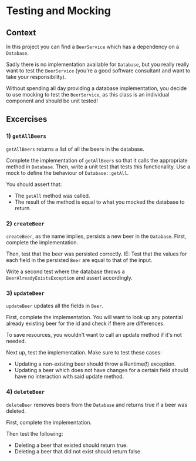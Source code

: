 # Testing and Mocking
## Context
In this project you can find a `BeerService` which has a dependency on a `Database`.

Sadly there is no implementation available for `Database`, but you really really want to test the `BeerService` 
(you're a good software consultant and want to take your responsibility).

Without spending all day providing a database implementation, you decide to use mocking to test the `BeerService`, 
as this class is an individual component and should be unit tested!

## Excercises
### 1) `getAllBeers`

`getAllBeers` returns a list of all the beers in the database.

Complete the implementation of `getAllBeers` so that it calls the appropriate method in `Database`.
Then, write a unit test that tests this functionality. Use a mock to define the behaviour of `Database::getAll`.

You should assert that:
- The `getAll` method was called.
- The result of the method is equal to what you mocked the database to return.

### 2) `createBeer`

`createBeer`, as the name implies, persists a new beer in the `Database`.
First, complete the implementation.

Then, test that the beer was persisted correctly. IE: Test that the values for each field in the persisted `Beer` are equal to that of the input.

Write a second test where the database throws a `BeerAlreadyExistsException` and assert accordingly.

### 3) `updateBeer`

`updateBeer` updates all the fields in `Beer`.

First, complete the implementation. You will want to look up any potential already existing beer for the id and check if there are differences.

To save resources, you wouldn't want to call an update method if it's not needed.

Next up, test the implementation. Make sure to test these cases:
- Updating a non-existing beer should throw a Runtime(!) exception.
- Updating a beer which does not have changes for a certain field should have no interaction with said update method.

### 4) `deleteBeer`

`deleteBeer` removes beers from the `Database` and returns true if a beer was deleted.

First, complete the implementation. 

Then test the following:
- Deleting a beer that existed should return true.
- Deleting a beer that did not exist should return false.
